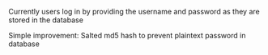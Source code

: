 Currently users log in by providing the username and password as they are stored in the database

Simple improvement: Salted md5 hash to prevent plaintext password in database
